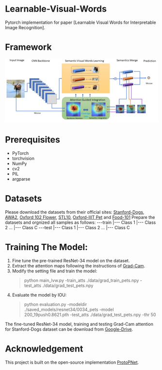 # Learnable-Visual-Words
Pytorch implementation for paper [Learnable Visual Words for Interpretable Image Recognition].

# Framework
![Alt text](framework.png?raw=true "Title")

# Prerequisites
- PyTorch
- torchvision
- NumPy
- cv2
- PIL
- argparse


# Datasets
Please download the datasets from their official sites: [Stanford-Dogs](http://vision.stanford.edu/aditya86/ImageNetDogs/main.html#:~:text=The%20Stanford%20Dogs%20dataset%20contains,of%20fine%2Dgrained%20image%20categorization.), [AWA2](https://cvml.ist.ac.at/AwA2/), [Oxford 102 Flower](https://www.robots.ox.ac.uk/~vgg/data/flowers/102/), [STL10](https://cs.stanford.edu/~acoates/stl10/), [Oxford-IIIT Pet](https://www.robots.ox.ac.uk/~vgg/data/pets/) and [Food-101](https://data.vision.ee.ethz.ch/cvl/datasets_extra/food-101/)
Prepare the datasets and orgnized all samples as follows:
    ---train
       |--- Class 1
       |--- Class 2
       ...
       |--- Class C
    ---test
       |--- Class 1
       |--- Class 2
       ...
       |--- Class C

# Training The Model:
1. Fine tune the pre-trained ResNet-34 model on the dataset.
2. Extract the attention maps following the instructions of [Grad-Cam](https://github.com/jacobgil/pytorch-grad-cam).
3. Modify the setting file and train the model:
    > python main_lvw.py -train_atts ./data/grad_train_pets.npy -test_atts ./data/grad_test_pets.npy 
4. Evaluate the model by IOU:
    > python evaluation.py -modeldir ./saved_models/resnet34/0034_pets -model 200_19push0.8621.pth -test_atts ./data/grad_test_pets.npy -thr 50

The fine-tuned ResNet-34 model, training and testing Grad-Cam attention for Stanford-Dogs dataset can be download from [Google-Drive](https://drive.google.com/drive/folders/1ibLEWs1H9e4xOOsq5s8C23-P9kYv8bmi?usp=sharing).

# Acknowledgement
This project is built on the open-source implementation [ProtoPNet](https://github.com/cfchen-duke/ProtoPNet).
